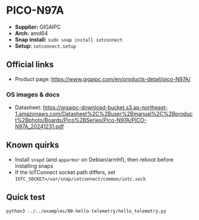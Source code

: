 # PICO-N97A

- **Supplier:** GIGAIPC
- **Arch:** amd64
- **Snap install:** `sudo snap install iotconnect`
- **Setup:** `iotconnect.setup`

## Official links
- Product page: https://www.gigaipc.com/en/products-detail/pico-N97A/

### OS images & docs
- Datasheet: https://gigaipc-download-bucket.s3.ap-northeast-1.amazonaws.com/Datasheet%2C%2Buser%2Bmanual%2C%2Bproduct%2Bphoto/Boards/Pico%2BSeries/Pico-N97A/PICO-N97A_20241231.pdf

## Known quirks
- Install `snapd` (and `apparmor` on Debian/armhf), then reboot before installing snaps
- If the IoTConnect socket path differs, set `IOTC_SOCKET=/var/snap/iotconnect/common/iotc.sock`

## Quick test
```bash
python3 ../../examples/00-hello-telemetry/hello_telemetry.py
```